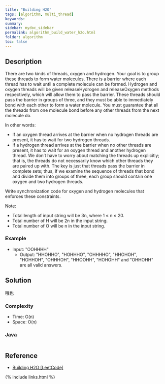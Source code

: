 ```yaml
---
title: "Building H2O"
tags: [algorithm, multi_thread]
keywords:
summary:
sidebar: mydoc_sidebar
permalink: algorithm_build_water_h2o.html
folder: algorithm
toc: false
---
```


## Description
There are two kinds of threads, oxygen and hydrogen. Your goal is to group these threads to form water molecules. There is a barrier where each thread has to wait until a complete molecule can be formed. Hydrogen and oxygen threads will be given releaseHydrogen and releaseOxygen methods respectively, which will allow them to pass the barrier. These threads should pass the barrier in groups of three, and they must be able to immediately bond with each other to form a water molecule. You must guarantee that all the threads from one molecule bond before any other threads from the next molecule do.

In other words:
* If an oxygen thread arrives at the barrier when no hydrogen threads are present, it has to wait for two hydrogen threads.
* If a hydrogen thread arrives at the barrier when no other threads are present, it has to wait for an oxygen thread and another hydrogen thread.
We don’t have to worry about matching the threads up explicitly; that is, the threads do not necessarily know which other threads they are paired up with. The key is just that threads pass the barrier in complete sets; thus, if we examine the sequence of threads that bond and divide them into groups of three, each group should contain one oxygen and two hydrogen threads.

Write synchronization code for oxygen and hydrogen molecules that enforces these constraints.

Note:
* Total length of input string will be 3n, where 1 ≤ n ≤ 20.
* Total number of H will be 2n in the input string.
* Total number of O will be n in the input string.

### Example
* Input: "OOHHHH"
  * Output: "HHOHHO", "HOHHHO", "OHHHHO", "HHOHOH", "HOHHOH", "OHHHOH", "HHOOHH", "HOHOHH" and "OHHOHH" are all valid answers.

## Solution
哦也

### Complexity
* Time: O(n)
* Space: O(n)

### Java
```java

```

## Reference
* [Building H2O [LeetCode]](网址放在这里)

{% include links.html %}
